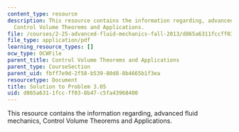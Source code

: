 ```yaml
---
content_type: resource
description: This resource contains the information regarding, advanced fluid mechanics,
  Control Volume Theorems and Applications.
file: /courses/2-25-advanced-fluid-mechanics-fall-2013/d865a6311fccff038b47c5fa43968400_MIT2_25F13_Shapi3.05_Solu.pdf
file_type: application/pdf
learning_resource_types: []
ocw_type: OCWFile
parent_title: Control Volume Theorems and Applications
parent_type: CourseSection
parent_uid: fbff7e9d-2f58-b539-80d8-8b4665b1f3ea
resourcetype: Document
title: Solution to Problem 3.05
uid: d865a631-1fcc-ff03-8b47-c5fa43968400
---
```

This resource contains the information regarding, advanced fluid mechanics, Control Volume Theorems and Applications.

